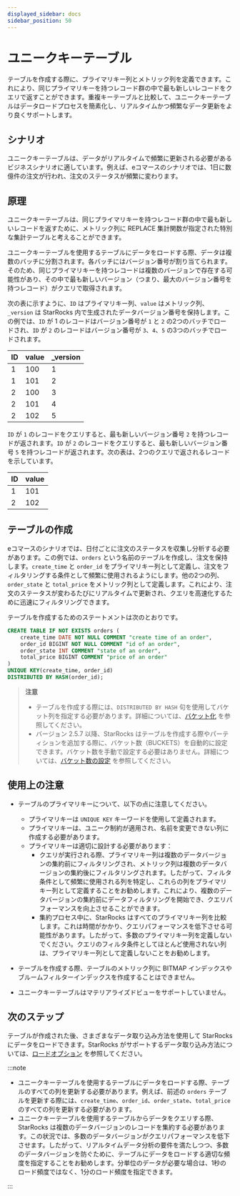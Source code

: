 ```yaml
---
displayed_sidebar: docs
sidebar_position: 50
---
```


# ユニークキーテーブル

テーブルを作成する際に、プライマリキー列とメトリック列を定義できます。これにより、同じプライマリキーを持つレコード群の中で最も新しいレコードをクエリで返すことができます。重複キーテーブルと比較して、ユニークキーテーブルはデータロードプロセスを簡素化し、リアルタイムかつ頻繁なデータ更新をより良くサポートします。

## シナリオ

ユニークキーテーブルは、データがリアルタイムで頻繁に更新される必要があるビジネスシナリオに適しています。例えば、eコマースのシナリオでは、1日に数億件の注文が行われ、注文のステータスが頻繁に変わります。

## 原理

ユニークキーテーブルは、同じプライマリキーを持つレコード群の中で最も新しいレコードを返すために、メトリック列に REPLACE 集計関数が指定された特別な集計テーブルと考えることができます。

ユニークキーテーブルを使用するテーブルにデータをロードする際、データは複数のバッチに分割されます。各バッチにはバージョン番号が割り当てられます。そのため、同じプライマリキーを持つレコードは複数のバージョンで存在する可能性があり、その中で最も新しいバージョン（つまり、最大のバージョン番号を持つレコード）がクエリで取得されます。

次の表に示すように、`ID` はプライマリキー列、`value` はメトリック列、`_version` は StarRocks 内で生成されたデータバージョン番号を保持します。この例では、`ID` が 1 のレコードはバージョン番号が `1` と `2` の2つのバッチでロードされ、`ID` が `2` のレコードはバージョン番号が `3`、`4`、`5` の3つのバッチでロードされます。

| ID   | value | _version |
| ---- | ----- | -------- |
| 1    | 100   | 1        |
| 1    | 101   | 2        |
| 2    | 100   | 3        |
| 2    | 101   | 4        |
| 2    | 102   | 5        |

`ID` が `1` のレコードをクエリすると、最も新しいバージョン番号 `2` を持つレコードが返されます。`ID` が `2` のレコードをクエリすると、最も新しいバージョン番号 `5` を持つレコードが返されます。次の表は、2つのクエリで返されるレコードを示しています。

| ID   | value |
| ---- | ----- |
| 1    | 101   |
| 2    | 102   |

## テーブルの作成

eコマースのシナリオでは、日付ごとに注文のステータスを収集し分析する必要があります。この例では、`orders` という名前のテーブルを作成し、注文を保持します。`create_time` と `order_id` をプライマリキー列として定義し、注文をフィルタリングする条件として頻繁に使用されるようにします。他の2つの列、`order_state` と `total_price` をメトリック列として定義します。これにより、注文のステータスが変わるたびにリアルタイムで更新され、クエリを高速化するために迅速にフィルタリングできます。

テーブルを作成するためのステートメントは次のとおりです。

```SQL
CREATE TABLE IF NOT EXISTS orders (
    create_time DATE NOT NULL COMMENT "create time of an order",
    order_id BIGINT NOT NULL COMMENT "id of an order",
    order_state INT COMMENT "state of an order",
    total_price BIGINT COMMENT "price of an order"
)
UNIQUE KEY(create_time, order_id)
DISTRIBUTED BY HASH(order_id);
```

> **注意**
>
> - テーブルを作成する際には、`DISTRIBUTED BY HASH` 句を使用してバケット列を指定する必要があります。詳細については、[バケット化](../data_distribution/Data_distribution.md#bucketing) を参照してください。
> - バージョン 2.5.7 以降、StarRocks はテーブルを作成する際やパーティションを追加する際に、バケット数（BUCKETS）を自動的に設定できます。バケット数を手動で設定する必要はありません。詳細については、[バケット数の設定](../data_distribution/Data_distribution.md#set-the-number-of-buckets) を参照してください。

## 使用上の注意

- テーブルのプライマリキーについて、以下の点に注意してください。

  - プライマリキーは `UNIQUE KEY` キーワードを使用して定義されます。
  - プライマリキーは、ユニーク制約が適用され、名前を変更できない列に作成する必要があります。
  - プライマリキーは適切に設計する必要があります：
    - クエリが実行される際、プライマリキー列は複数のデータバージョンの集約前にフィルタリングされ、メトリック列は複数のデータバージョンの集約後にフィルタリングされます。したがって、フィルタ条件として頻繁に使用される列を特定し、これらの列をプライマリキー列として定義することをお勧めします。これにより、複数のデータバージョンの集約前にデータフィルタリングを開始でき、クエリパフォーマンスを向上させることができます。
    - 集約プロセス中に、StarRocks はすべてのプライマリキー列を比較します。これは時間がかかり、クエリパフォーマンスを低下させる可能性があります。したがって、多数のプライマリキー列を定義しないでください。クエリのフィルタ条件としてほとんど使用されない列は、プライマリキー列として定義しないことをお勧めします。

- テーブルを作成する際、テーブルのメトリック列に BITMAP インデックスやブルームフィルターインデックスを作成することはできません。

- ユニークキーテーブルはマテリアライズドビューをサポートしていません。

## 次のステップ

テーブルが作成された後、さまざまなデータ取り込み方法を使用して StarRocks にデータをロードできます。StarRocks がサポートするデータ取り込み方法については、[ロードオプション](../../loading/Loading_intro.md) を参照してください。

:::note

- ユニークキーテーブルを使用するテーブルにデータをロードする際、テーブルのすべての列を更新する必要があります。例えば、前述の `orders` テーブルを更新する際には、`create_time`、`order_id`、`order_state`、`total_price` のすべての列を更新する必要があります。
- ユニークキーテーブルを使用するテーブルからデータをクエリする際、StarRocks は複数のデータバージョンのレコードを集約する必要があります。この状況では、多数のデータバージョンがクエリパフォーマンスを低下させます。したがって、リアルタイムデータ分析の要件を満たしつつ、多数のデータバージョンを防ぐために、テーブルにデータをロードする適切な頻度を指定することをお勧めします。分単位のデータが必要な場合は、1秒のロード頻度ではなく、1分のロード頻度を指定できます。

:::